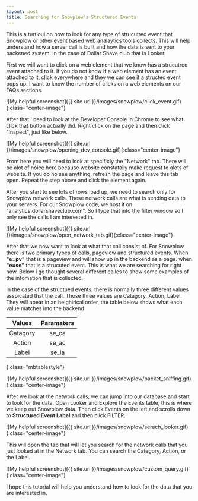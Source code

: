 ```yaml
---
layout: post
title: Searching for Snowplow's Structured Events
---
```


This is a turtioul on how to look for any type of strucutred event that Snowplow or other event based web analaytics tools collects. This will help understand how a server call is built and how the data is sent to your backened system. In the case of Dollar Shave club that is Looker. 

First we will want to click on a web element that we know has a strucutred event attached to it. If you do not know if a web element has an event attached to it, click everywhere and they we can see if a structed event pops up. I want to know the number of clicks on a web elements on our FAQs sections.

![My helpful screenshot]({{ site.url }}/images/snowplow/click_event.gif){:class="center-image"}

After that I need to look at the Developer Console in Chrome to see what click that button actually did. Right click on the page and then click "Inspect", just like below.

![My helpful screenshot]({{ site.url }}/images/snowplow/opening_dev_console.gif){:class="center-image"}

From here you will need to look at specificly the "Network" tab. There will be alot of noice here because website constatally make request to alots of website. If you do no see anything, refresh the page and leave this tab open. Repeat the step above and click the element again. 

After you start to see lots of rows load up, we need to search only for Snowplow network calls. These network calls are what is sending data to your servers. For our Snowplow code, we host it on "analytics.dollarshaveclub.com". So I type that into the filter window so I only see the calls I am interested in.

![My helpful screenshot]({{ site.url }}/images/snowplow/open_network_tab.gif){:class="center-image"}

After that we now want to look at what that call consist of. For Snowplow there is two primary types of calls, pageview and structured events. When **"e=pv"** that is a pageview and will show up in the backend as a page. when **"e=se"** that is a strucuted event. This is what we are searching for right now. Below I go thought several different calles to show some examples of the infomation that is collected.

In the case of the structued events, there is normally three different values assoicated that the call. Those three values are Catagory, Action, Label. They will apear in an heighirical order, the table below shows what each value matches into the backend

| Values   | Paramaters | 
| :------: |:----------:| 
| Catagory | se_ca      | 
| Action   | se_ac      | 
| Label    | se_la      |
{:class="mbtablestyle"}

![My helpful screenshot]({{ site.url }}/images/snowplow/packet_sniffing.gif){:class="center-image"}

After we look at the network calls, we can jump into our database and start to look for the data. Open Looker and Explore the Events table, this is where we keep out Snowplow data. Then click Events on the left and scrolls down to **Structured Event Label** and then click FILTER.

![My helpful screenshot]({{ site.url }}/images/snowplow/serach_looker.gif){:class="center-image"}

This will open the tab that will let you search for the network calls that you just looked at in the Network tab. You can search the Category, Action, or the Label. 

![My helpful screenshot]({{ site.url }}/images/snowplow/custom_query.gif){:class="center-image"}

I hope this tutorial will help you understand how to look for the data that you are interested in.







